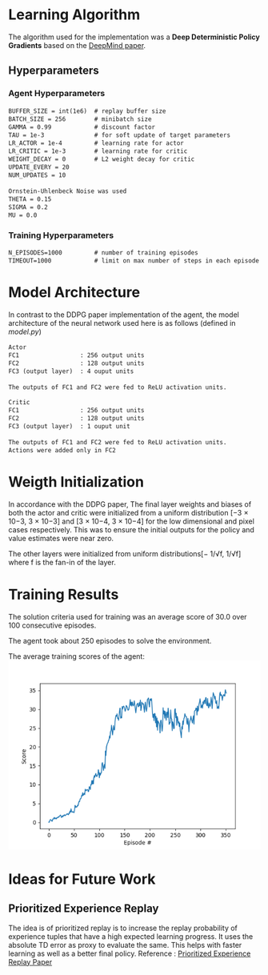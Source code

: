# Learning Algorithm

The algorithm used for the implementation was a **Deep Deterministic Policy Gradients** based on the [DeepMind paper](https://arxiv.org/pdf/1509.02971.pdf).

## Hyperparameters
### Agent Hyperparameters
```
BUFFER_SIZE = int(1e6)  # replay buffer size
BATCH_SIZE = 256        # minibatch size
GAMMA = 0.99            # discount factor
TAU = 1e-3              # for soft update of target parameters
LR_ACTOR = 1e-4         # learning rate for actor
LR_CRITIC = 1e-3        # learning rate for critic
WEIGHT_DECAY = 0        # L2 weight decay for critic
UPDATE_EVERY = 20
NUM_UPDATES = 10

Ornstein-Uhlenbeck Noise was used
THETA = 0.15
SIGMA = 0.2
MU = 0.0
```

### Training Hyperparameters
```
N_EPISODES=1000         # number of training episodes
TIMEOUT=1000            # limit on max number of steps in each episode
```

# Model Architecture
In contrast to the DDPG paper implementation of the agent, the model architecture of the neural network used here is as follows (defined in _model.py_)
```
Actor
FC1                 : 256 output units
FC2                 : 128 output units
FC3 (output layer)  : 4 ouput units

The outputs of FC1 and FC2 were fed to ReLU activation units.
```
```
Critic
FC1                 : 256 output units
FC2                 : 128 output units
FC3 (output layer)  : 1 ouput unit

The outputs of FC1 and FC2 were fed to ReLU activation units.
Actions were added only in FC2
```

# Weigth Initialization
In accordance with the DDPG paper, 
The final layer weights and biases of both the actor and critic were initialized from a uniform distribution [−3 × 10−3, 3 × 10−3] and [3 × 10−4, 3 × 10−4] for the low dimensional and pixel cases respectively. This was to ensure the initial outputs for the policy and value estimates were near zero. 

The other layers were initialized from uniform distributions[− 1/√f, 1/√f] where f is the fan-in of the layer.

# Training Results
The solution criteria used for training was an average score of 30.0 over 100 consecutive episodes.

The agent took about 250 episodes to solve the environment.

The average training scores of the agent:
![Average Training Scores of the Agent](/LearningCurve.png)

# Ideas for Future Work
## Prioritized Experience Replay
The idea is of prioritized replay is to increase the replay probability of experience tuples that have a high expected learning progress. It uses the absolute TD error as proxy to evaluate the same. This helps with faster learning as well as a better final policy. Reference : [Prioritized Experience Replay Paper](https://arxiv.org/abs/1511.05952)
